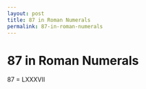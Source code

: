 ```yaml
---
layout: post
title: 87 in Roman Numerals
permalink: 87-in-roman-numerals
---
```


# 87 in Roman Numerals

87 = LXXXVII
